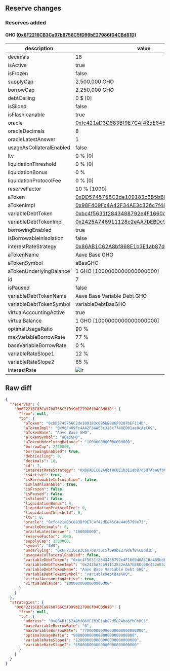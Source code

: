 ## Reserve changes

### Reserves added

#### GHO ([0x6F2216CB3Ca97b8756C5fD99bE27986f04CBd81D](https://basescan.org/address/0x6F2216CB3Ca97b8756C5fD99bE27986f04CBd81D))

| description | value |
| --- | --- |
| decimals | 18 |
| isActive | true |
| isFrozen | false |
| supplyCap | 2,500,000 GHO |
| borrowCap | 2,250,000 GHO |
| debtCeiling | 0 $ [0] |
| isSiloed | false |
| isFlashloanable | true |
| oracle | [0xfc421aD3C883Bf9E7C4f42dE845C4e4405799e73](https://basescan.org/address/0xfc421aD3C883Bf9E7C4f42dE845C4e4405799e73) |
| oracleDecimals | 8 |
| oracleLatestAnswer | 1 |
| usageAsCollateralEnabled | false |
| ltv | 0 % [0] |
| liquidationThreshold | 0 % [0] |
| liquidationBonus | 0 % |
| liquidationProtocolFee | 0 % [0] |
| reserveFactor | 10 % [1000] |
| aToken | [0xDD5745756C2de109183c6B5bB886F9207bEF114D](https://basescan.org/address/0xDD5745756C2de109183c6B5bB886F9207bEF114D) |
| aTokenImpl | [0x98F409Fc4A42F34AE3c326c7f48ED01ae8cAeC69](https://basescan.org/address/0x98F409Fc4A42F34AE3c326c7f48ED01ae8cAeC69) |
| variableDebtToken | [0xbc4f5631f2843488792e4F1660d0A51Ba489bdBd](https://basescan.org/address/0xbc4f5631f2843488792e4F1660d0A51Ba489bdBd) |
| variableDebtTokenImpl | [0x2425A746911128c2eAA7bEBDc9Bc452eE52208a1](https://basescan.org/address/0x2425A746911128c2eAA7bEBDc9Bc452eE52208a1) |
| borrowingEnabled | true |
| isBorrowableInIsolation | false |
| interestRateStrategy | [0x86AB1C62A8bf868E1b3E1ab87d587Aba6fbCbDC5](https://basescan.org/address/0x86AB1C62A8bf868E1b3E1ab87d587Aba6fbCbDC5) |
| aTokenName | Aave Base GHO |
| aTokenSymbol | aBasGHO |
| aTokenUnderlyingBalance | 1 GHO [1000000000000000000] |
| id | 7 |
| isPaused | false |
| variableDebtTokenName | Aave Base Variable Debt GHO |
| variableDebtTokenSymbol | variableDebtBasGHO |
| virtualAccountingActive | true |
| virtualBalance | 1 GHO [1000000000000000000] |
| optimalUsageRatio | 90 % |
| maxVariableBorrowRate | 77 % |
| baseVariableBorrowRate | 0 % |
| variableRateSlope1 | 12 % |
| variableRateSlope2 | 65 % |
| interestRate | ![ir](https://dash.onaave.com/api/static?variableRateSlope1=120000000000000000000000000&variableRateSlope2=650000000000000000000000000&optimalUsageRatio=900000000000000000000000000&baseVariableBorrowRate=0&maxVariableBorrowRate=770000000000000000000000000) |


## Raw diff

```json
{
  "reserves": {
    "0x6F2216CB3Ca97b8756C5fD99bE27986f04CBd81D": {
      "from": null,
      "to": {
        "aToken": "0xDD5745756C2de109183c6B5bB886F9207bEF114D",
        "aTokenImpl": "0x98F409Fc4A42F34AE3c326c7f48ED01ae8cAeC69",
        "aTokenName": "Aave Base GHO",
        "aTokenSymbol": "aBasGHO",
        "aTokenUnderlyingBalance": "1000000000000000000",
        "borrowCap": 2250000,
        "borrowingEnabled": true,
        "debtCeiling": 0,
        "decimals": 18,
        "id": 7,
        "interestRateStrategy": "0x86AB1C62A8bf868E1b3E1ab87d587Aba6fbCbDC5",
        "isActive": true,
        "isBorrowableInIsolation": false,
        "isFlashloanable": true,
        "isFrozen": false,
        "isPaused": false,
        "isSiloed": false,
        "liquidationBonus": 0,
        "liquidationProtocolFee": 0,
        "liquidationThreshold": 0,
        "ltv": 0,
        "oracle": "0xfc421aD3C883Bf9E7C4f42dE845C4e4405799e73",
        "oracleDecimals": 8,
        "oracleLatestAnswer": "100000000",
        "reserveFactor": 1000,
        "supplyCap": 2500000,
        "symbol": "GHO",
        "underlying": "0x6F2216CB3Ca97b8756C5fD99bE27986f04CBd81D",
        "usageAsCollateralEnabled": false,
        "variableDebtToken": "0xbc4f5631f2843488792e4F1660d0A51Ba489bdBd",
        "variableDebtTokenImpl": "0x2425A746911128c2eAA7bEBDc9Bc452eE52208a1",
        "variableDebtTokenName": "Aave Base Variable Debt GHO",
        "variableDebtTokenSymbol": "variableDebtBasGHO",
        "virtualAccountingActive": true,
        "virtualBalance": "1000000000000000000"
      }
    }
  },
  "strategies": {
    "0x6F2216CB3Ca97b8756C5fD99bE27986f04CBd81D": {
      "from": null,
      "to": {
        "address": "0x86AB1C62A8bf868E1b3E1ab87d587Aba6fbCbDC5",
        "baseVariableBorrowRate": "0",
        "maxVariableBorrowRate": "770000000000000000000000000",
        "optimalUsageRatio": "900000000000000000000000000",
        "variableRateSlope1": "120000000000000000000000000",
        "variableRateSlope2": "650000000000000000000000000"
      }
    }
  }
}
```